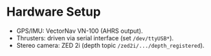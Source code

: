 # Hardware Setup

- GPS/IMU: VectorNav VN-100 (AHRS output).
- Thrusters: driven via serial interface (set `/dev/ttyUSB*`).
- Stereo camera: ZED 2i (depth topic `/zed2i/.../depth_registered`).

